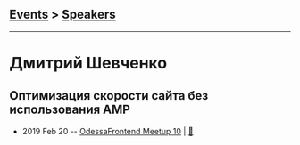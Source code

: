 ## [Events](../README.md) > [Speakers](../speakers.md)
---

# Дмитрий Шевченко

## Оптимизация скорости сайта без использования AMP
- 2019 Feb 20 -- [OdessaFrontend Meetup 10](https://youtu.be/vW2Rmo8TBbM)  | [:notebook:](https://www.slideshare.net/odessafrontend/amp-odessafrontend-meetup-10)  

